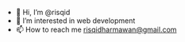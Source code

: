 - 👋 Hi, I’m @risqid
- 👀 I’m interested in web development
- 📫 How to reach me risqidharmawan@gmail.com

<!---
risqid/risqid is a ✨ special ✨ repository because its `README.md` (this file) appears on your GitHub profile.
You can click the Preview link to take a look at your changes.
--->
